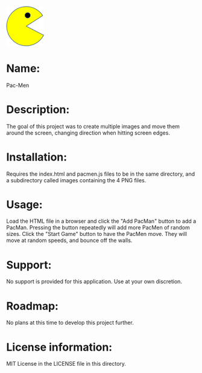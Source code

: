 <img src="./images/PacMan1.png" width='100' />

# Name:

Pac-Men

# Description:

The goal of this project was to create multiple images and move them around the screen, changing direction when hitting screen edges.

# Installation:

Requires the index.html and pacmen.js files to be in the same directory, and a subdirectory called images containing the 4 PNG files.

# Usage:

Load the HTML file in a browser and click the "Add PacMan" button to add a PacMan.  Pressing the button repeatedly will add more PacMen of random sizes.
Click the "Start Game" button to have the PacMen move.  They will move at random speeds, and bounce off the walls.

# Support:

No support is provided for this application.  Use at your own discretion.

# Roadmap:

No plans at this time to develop this project further.

# License information:

MIT License in the LICENSE file in this directory.

